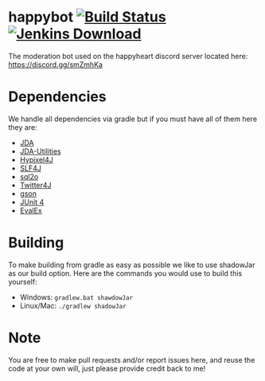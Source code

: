 # happybot [![Build Status](https://travis-ci.org/WheezyGold7931/happybot.svg?branch=master)](https://travis-ci.org/WheezyGold7931/happybot) [![Jenkins Download](https://img.shields.io/badge/jenkins-download-blue.svg)](http://142.44.162.101:8080/job/happybot//)
The moderation bot used on the happyheart discord server located here: https://discord.gg/smZmhKa

# Dependencies
We handle all dependencies via gradle but if you must have all of them here they are:
* [JDA](https://github.com/DV8FromTheWorld/JDA)
* [JDA-Utilities](https://github.com/JDA-Applications/JDA-Utilities)
* [Hypixel4J](https://github.com/KevinPriv/HypixelApi4J)
* [SLF4J](https://www.slf4j.org/)
* [sql2o](https://github.com/aaberg/sql2o)
* [Twitter4J](https://github.com/yusuke/twitter4j)
* [gson](https://github.com/google/gson)
* [JUnit 4](https://github.com/junit-team/junit4/)
* [EvalEx](https://github.com/uklimaschewski/EvalEx)

# Building
To make building from gradle as easy as possible we like to use shadowJar as our build option. Here are the commands you would use to build this yourself:

* Windows: ```gradlew.bat shawdowJar```
* Linux/Mac: ```./gradlew shadowJar```

# Note
You are free to make pull requests and/or report issues here, and reuse the code at your own will, just please provide credit back to me!
